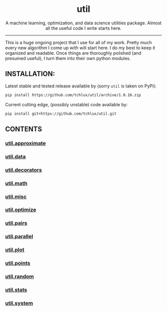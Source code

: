 <p align="center">
  <h1 align="center">util</h1>
</p>

<p align="center">
A machine learning, optimization, and data science utilities
package. Almost all the useful code I write starts here.
</p>

<hr>

This is a huge ongoing project that I use for all of my work. Pretty
much every new algorithm I come up with will start here. I do my best
to keep it organized and readable. Once things are thoroughly polished
(and presumed useful), I turn them into their own python modules.

## INSTALLATION:

  Latest stable and tested release available by (sorry `util` is taken
  on PyPi):

```bash
pip install https://github.com/tchlux/util/archive/1.0.16.zip
```

  Current cutting edge, (possibly unstable) code available by:

```bash
pip install git+https://github.com/tchlux/util.git
```

## CONTENTS

### [util.approximate](util/approximate#user-content-utilapproximate)

### [util.data](util/data#user-content-utildata)

### [util.decorators](util/decorators#user-content-utildecorators)

### [util.math](util/math#user-content-utilmath)

### [util.misc](util/misc#user-content-utilmisc)

### [util.optimize](util/optimize#user-content-utiloptimize)

### [util.pairs](util/pairs#user-content-utilpairs)

### [util.parallel](util/parallel#user-content-utilparallel)

### [util.plot](util/plot#user-content-utilplot)

### [util.points](util/points#user-content-utilpoints)

### [util.random](util/random#user-content-utilrandom)

### [util.stats](util/stats#user-content-utilstats)

### [util.system](util/system#user-content-utilsystem)

